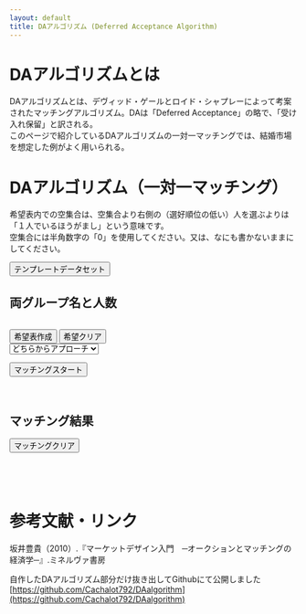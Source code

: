 ```yaml
---
layout: default
title: DAアルゴリズム (Deferred Acceptance Algorithm)
---
```


# DAアルゴリズムとは  
DAアルゴリズムとは、デヴィッド・ゲールとロイド・シャプレーによって考案されたマッチングアルゴリズム。DAは「Deferred Acceptance」の略で、「受け入れ保留」と訳される。  
このページで紹介しているDAアルゴリズムの一対一マッチングでは、結婚市場を想定した例がよく用いられる。  

# DAアルゴリズム（一対一マッチング）  
希望表内での空集合は、空集合より右側の（選好順位の低い）人を選ぶよりは「１人でいるほうがまし」という意味です。  
空集合には半角数字の「0」を使用してください。又は、なにも書かないままにしてください。  

<input type="button" value="テンプレートデータセット" onclick="ResetTemplateData();"/>  

## 両グループ名と人数  

<table id="table1"></table>
<p></p>
<input type="button" value="希望表作成" onclick="CreateChoiceTableButton();"/>
<input type="button" value="希望クリア" onclick="ClearChoiceTable();"/><br>
<form name="form1">
<select name="which_group">
    <option value="">どちらからアプローチ</option>
    <option id="approach_option1"></option>
    <option id="approach_option2"></option>
</select>
</form>
<input type="button" value="マッチングスタート" onclick="MakeArrayForAlgorithm();"/>
<p id="display_warning"></p><br>  

## マッチング結果  

<p id="matching_result"></p>
<input type="button" value="マッチングクリア" onclick=" ClearMatcingResult();"/>
<p id="matching_result"></p>
<h2 id="group_a_choice_table"></h2>
<table id="table2"></table>
<h2 id="group_b_choice_table"></h2>
<table id="table3"></table>  

# 参考文献・リンク  
坂井豊貴（2010）.『マーケットデザイン入門　─オークションとマッチングの経済学─』.ミネルヴァ書房  
  

自作したDAアルゴリズム部分だけ抜き出してGithubにて公開しました  
[https://github.com/Cachalot792/DAalgorithm](https://github.com/Cachalot792/DAalgorithm)  

<script  src="/scripts/daalgorithm.js"></script>
